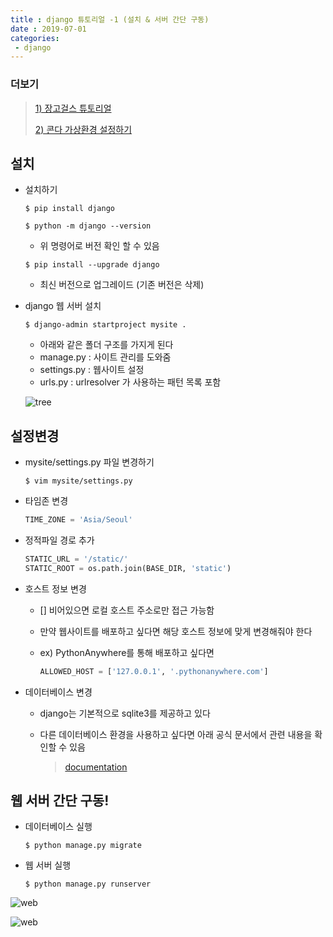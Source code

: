 ```yaml
---
title : django 튜토리얼 -1 (설치 & 서버 간단 구동)
date : 2019-07-01
categories:
 - django
---
```




 

### 더보기

> [1) 장고걸스 튜토리얼](https://tutorial.djangogirls.org/ko/)
>
> [2) 콘다 가상환경 설정하기](https://ychae-leah.tistory.com/77)



## 설치

- 설치하기

  ```shell
  $ pip install django
  ```
  ```shell
  $ python -m django --version
  ```
  - 위 명령어로 버전 확인 할 수 있음

  ```shell
  $ pip install --upgrade django
  ```

  - 최신 버전으로 업그레이드 (기존 버전은 삭제)

- django 웹 서버 설치

  ```shell
  $ django-admin startproject mysite .
  ```

  - 아래와 같은 폴더 구조를 가지게 된다
  - manage.py : 사이트 관리를 도와줌
  - settings.py : 웹사이트 설정
  - urls.py : urlresolver 가 사용하는 패턴 목록 포함

  ![tree]({{site.url}}{{site.baseurl}}/assets/images/dj-1.png)



## 설정변경

- mysite/settings.py 파일 변경하기

  ```shell
  $ vim mysite/settings.py
  ```

- 타임존 변경

  ```python
  TIME_ZONE = 'Asia/Seoul'
  ```

- 정적파일 경로 추가

  ```python
  STATIC_URL = '/static/'
  STATIC_ROOT = os.path.join(BASE_DIR, 'static')
  ```

- 호스트 정보 변경

  - [] 비어있으면 로컬 호스트 주소로만 접근 가능함

  - 만약 웹사이트를 배포하고 싶다면 해당 호스트 정보에 맞게 변경해줘야 한다

  - ex) PythonAnywhere를 통해 배포하고 싶다면

    ```python
    ALLOWED_HOST = ['127.0.0.1', '.pythonanywhere.com']
    ```

- 데이터베이스 변경

  - django는 기본적으로 sqlite3를 제공하고 있다
  
  - 다른 데이터베이스 환경을 사용하고 싶다면 아래 공식 문서에서 관련 내용을 확인할 수 있음
  
    >  [documentation](https://docs.djangoproject.com/en/2.2/ref/databases/)



## 웹 서버 간단 구동!

- 데이터베이스 실행

  ```shell
  $ python manage.py migrate
  ```

- 웹 서버 실행

  ```shell
  $ python manage.py runserver
  ```

![web]({{site.url}}{{site.baseurl}}/assets/images/dj-2.png)

![web]({{site.url}}{{site.baseurl}}/assets/images/dj-3.png)